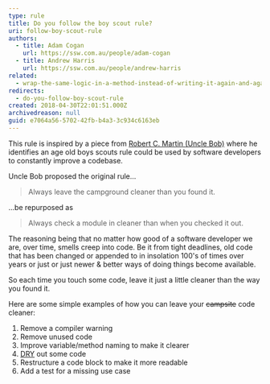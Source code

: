 ```yaml
---
type: rule
title: Do you follow the boy scout rule?
uri: follow-boy-scout-rule
authors:
  - title: Adam Cogan
    url: https://ssw.com.au/people/adam-cogan
  - title: Andrew Harris
    url: https://ssw.com.au/people/andrew-harris
related:
  - wrap-the-same-logic-in-a-method-instead-of-writing-it-again-and-again
redirects:
  - do-you-follow-boy-scout-rule
created: 2018-04-30T22:01:51.000Z
archivedreason: null
guid: e7064a56-5702-42fb-b4a3-3c934c6163eb
---
```


This rule is inspired by a piece from [Robert C. Martin (Uncle Bob)](https://www.oreilly.com/library/view/97-things-every/9780596809515/ch08.html) where he identifies an age old boys scouts rule could be used by software developers to constantly improve a codebase.

<!--endintro-->

Uncle Bob proposed the original rule...

> Always leave the campground cleaner than you found it.

...be repurposed as 

> Always check a module in cleaner than when you checked it out.

The reasoning being that no matter how good of a software developer we are, over time, smells creep into code. Be it from tight deadlines, old code that has been changed or appended to in insolation 100's of times over years or just or just newer & better ways of doing things become available. 

So each time you touch some code, leave it just a little cleaner than the way you found it.

Here are some simple examples of how you can leave your ~~campsite~~ code cleaner:

1. Remove a compiler warning
2. Remove unused code 
3. Improve variable/method naming to make it clearer
4. [DRY](/wrap-the-same-logic-in-a-method-instead-of-writing-it-again-and-again) out some code
5. Restructure a code block to make it more readable
6. Add a test for a missing use case
